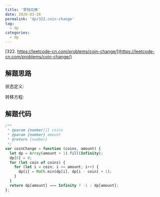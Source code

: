 ```yaml
---
title: '零钱兑换'
date: 2020-03-26
permalink: 'dp/322.coin-change'
tag:
  - dp
categories:
  - dp
---
```


[322. https://leetcode-cn.com/problems/coin-change/](https://leetcode-cn.com/problems/coin-change/)

## 解题思路

状态定义:

转移方程:

## 解题代码

```js
/**
 * @param {number[]} coins
 * @param {number} amount
 * @return {number}
 */
var coinChange = function (coins, amount) {
  let dp = Array(amount + 1).fill(Infinity);
  dp[0] = 0;
  for (let coin of coins) {
    for (let i = coin; i <= amount; i++) {
      dp[i] = Math.min(dp[i], dp[i - coin] + 1);
    }
  }
  return dp[amount] === Infinity ? -1 : dp[amount];
};
```
